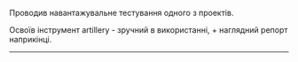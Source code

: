 Проводив навантажувальне тестування одного з проектів.

Освоїв інструмент artillery - зручний в використанні, + наглядний репорт наприкінці.

___
